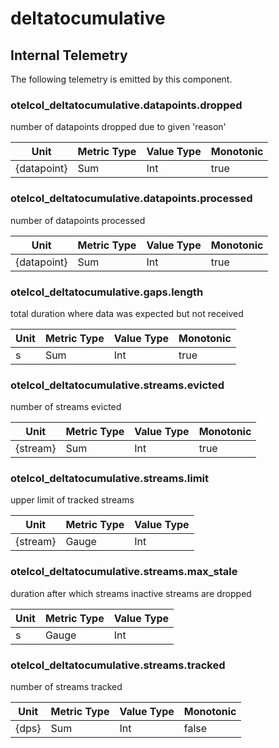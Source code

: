 [comment]: <> (Code generated by mdatagen. DO NOT EDIT.)

# deltatocumulative

## Internal Telemetry

The following telemetry is emitted by this component.

### otelcol_deltatocumulative.datapoints.dropped

number of datapoints dropped due to given 'reason'

| Unit | Metric Type | Value Type | Monotonic |
| ---- | ----------- | ---------- | --------- |
| {datapoint} | Sum | Int | true |

### otelcol_deltatocumulative.datapoints.processed

number of datapoints processed

| Unit | Metric Type | Value Type | Monotonic |
| ---- | ----------- | ---------- | --------- |
| {datapoint} | Sum | Int | true |

### otelcol_deltatocumulative.gaps.length

total duration where data was expected but not received

| Unit | Metric Type | Value Type | Monotonic |
| ---- | ----------- | ---------- | --------- |
| s | Sum | Int | true |

### otelcol_deltatocumulative.streams.evicted

number of streams evicted

| Unit | Metric Type | Value Type | Monotonic |
| ---- | ----------- | ---------- | --------- |
| {stream} | Sum | Int | true |

### otelcol_deltatocumulative.streams.limit

upper limit of tracked streams

| Unit | Metric Type | Value Type |
| ---- | ----------- | ---------- |
| {stream} | Gauge | Int |

### otelcol_deltatocumulative.streams.max_stale

duration after which streams inactive streams are dropped

| Unit | Metric Type | Value Type |
| ---- | ----------- | ---------- |
| s | Gauge | Int |

### otelcol_deltatocumulative.streams.tracked

number of streams tracked

| Unit | Metric Type | Value Type | Monotonic |
| ---- | ----------- | ---------- | --------- |
| {dps} | Sum | Int | false |

